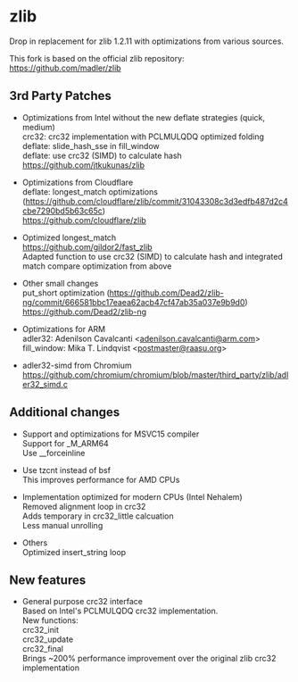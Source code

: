 # zlib
Drop in replacement for zlib 1.2.11 with optimizations from various sources.

This fork is based on the official zlib repository:
https://github.com/madler/zlib

## 3rd Party Patches
- Optimizations from Intel without the new deflate strategies (quick, medium)  
  crc32: crc32 implementation with PCLMULQDQ optimized folding  
  deflate: slide_hash_sse in fill_window  
  deflate: use crc32 (SIMD) to calculate hash  
  https://github.com/jtkukunas/zlib

- Optimizations from Cloudflare   
  deflate: longest_match optimizations (https://github.com/cloudflare/zlib/commit/31043308c3d3edfb487d2c4cbe7290bd5b63c65c)  
  https://github.com/cloudflare/zlib

- Optimized longest_match  
  https://github.com/gildor2/fast_zlib  
  Adapted function to use crc32 (SIMD) to calculate hash and integrated match compare optimization from above  

- Other small changes  
  put_short optimization (https://github.com/Dead2/zlib-ng/commit/666581bbc17eaea62acb47cf47ab35a037e9b9d0)  
  https://github.com/Dead2/zlib-ng

- Optimizations for ARM  
  adler32: Adenilson Cavalcanti &lt;adenilson.cavalcanti@arm.com\>  
  fill_window: Mika T. Lindqvist &lt;postmaster@raasu.org\>  

- adler32-simd from Chromium  
  https://github.com/chromium/chromium/blob/master/third_party/zlib/adler32_simd.c  

## Additional changes
- Support and optimizations for MSVC15 compiler  
  Support for _M_ARM64    
  Use __forceinline

- Use tzcnt instead of bsf  
  This improves performance for AMD CPUs

- Implementation optimized for modern CPUs (Intel Nehalem)  
  Removed alignment loop in crc32  
  Adds temporary in crc32_little calcuation  
  Less manual unrolling

- Others  
  Optimized insert_string loop

## New features
- General purpose crc32 interface  
  Based on Intel's PCLMULQDQ crc32 implementation.  
  New functions:  
  crc32_init  
  crc32_update  
  crc32_final  
  Brings ~200% performance improvement over the original zlib crc32 implementation
